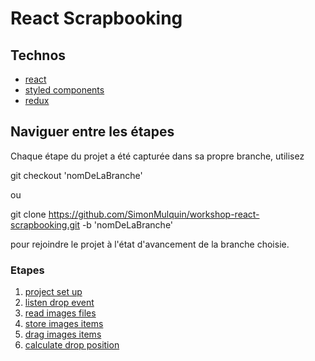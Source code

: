 # React Scrapbooking

## Technos

* [react](https://reactjs.org/)
* [styled components](https://www.styled-components.com/)
* [redux](https://redux.js.org/)

## Naviguer entre les étapes

Chaque étape du projet a été capturée dans sa propre branche, utilisez

git checkout 'nomDeLaBranche'

ou

git clone https://github.com/SimonMulquin/workshop-react-scrapbooking.git -b 'nomDeLaBranche'

pour rejoindre le projet à l'état d'avancement de la branche choisie.

### Etapes 

 1. [project set up](https://github.com/SimonMulquin/workshop-react-scrapbooking/tree/1_project_set_up)
 2. [listen drop event](https://github.com/SimonMulquin/workshop-react-scrapbooking/tree/2_listen_drop_event)
 3. [read images files](https://github.com/SimonMulquin/workshop-react-scrapbooking/tree/3_read_images_files)
 4. [store images items](https://github.com/SimonMulquin/workshop-react-scrapbooking/tree/4_store_images_items)
 5. [drag images items](https://github.com/SimonMulquin/workshop-react-scrapbooking/tree/5_drag_images_items)
 6. [calculate drop position](https://github.com/SimonMulquin/workshop-react-scrapbooking/tree/6_calculate_drop_position)
 